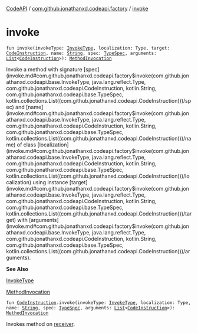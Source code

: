 [CodeAPI](../index.md) / [com.github.jonathanxd.codeapi.factory](index.md) / [invoke](.)

# invoke

`fun invoke(invokeType: `[`InvokeType`](../com.github.jonathanxd.codeapi.base/-invoke-type/index.md)`, localization: Type, target: `[`CodeInstruction`](../com.github.jonathanxd.codeapi/-code-instruction.md)`, name: `[`String`](https://kotlinlang.org/api/latest/jvm/stdlib/kotlin/-string/index.html)`, spec: `[`TypeSpec`](../com.github.jonathanxd.codeapi.base/-type-spec/index.md)`, arguments: `[`List`](https://kotlinlang.org/api/latest/jvm/stdlib/kotlin.collections/-list/index.html)`<`[`CodeInstruction`](../com.github.jonathanxd.codeapi/-code-instruction.md)`>): `[`MethodInvocation`](../com.github.jonathanxd.codeapi.base/-method-invocation/index.md)

Invoke a method with signature [spec](invoke.md#com.github.jonathanxd.codeapi.factory$invoke(com.github.jonathanxd.codeapi.base.InvokeType, java.lang.reflect.Type, com.github.jonathanxd.codeapi.CodeInstruction, kotlin.String, com.github.jonathanxd.codeapi.base.TypeSpec, kotlin.collections.List((com.github.jonathanxd.codeapi.CodeInstruction)))/spec) and [name](invoke.md#com.github.jonathanxd.codeapi.factory$invoke(com.github.jonathanxd.codeapi.base.InvokeType, java.lang.reflect.Type, com.github.jonathanxd.codeapi.CodeInstruction, kotlin.String, com.github.jonathanxd.codeapi.base.TypeSpec, kotlin.collections.List((com.github.jonathanxd.codeapi.CodeInstruction)))/name) of class [localization](invoke.md#com.github.jonathanxd.codeapi.factory$invoke(com.github.jonathanxd.codeapi.base.InvokeType, java.lang.reflect.Type, com.github.jonathanxd.codeapi.CodeInstruction, kotlin.String, com.github.jonathanxd.codeapi.base.TypeSpec, kotlin.collections.List((com.github.jonathanxd.codeapi.CodeInstruction)))/localization) using instance [target](invoke.md#com.github.jonathanxd.codeapi.factory$invoke(com.github.jonathanxd.codeapi.base.InvokeType, java.lang.reflect.Type, com.github.jonathanxd.codeapi.CodeInstruction, kotlin.String, com.github.jonathanxd.codeapi.base.TypeSpec, kotlin.collections.List((com.github.jonathanxd.codeapi.CodeInstruction)))/target) with
[arguments](invoke.md#com.github.jonathanxd.codeapi.factory$invoke(com.github.jonathanxd.codeapi.base.InvokeType, java.lang.reflect.Type, com.github.jonathanxd.codeapi.CodeInstruction, kotlin.String, com.github.jonathanxd.codeapi.base.TypeSpec, kotlin.collections.List((com.github.jonathanxd.codeapi.CodeInstruction)))/arguments).

**See Also**

[InvokeType](../com.github.jonathanxd.codeapi.base/-invoke-type/index.md)

[MethodInvocation](../com.github.jonathanxd.codeapi.base/-method-invocation/index.md)

`fun `[`CodeInstruction`](../com.github.jonathanxd.codeapi/-code-instruction.md)`.invoke(invokeType: `[`InvokeType`](../com.github.jonathanxd.codeapi.base/-invoke-type/index.md)`, localization: Type, name: `[`String`](https://kotlinlang.org/api/latest/jvm/stdlib/kotlin/-string/index.html)`, spec: `[`TypeSpec`](../com.github.jonathanxd.codeapi.base/-type-spec/index.md)`, arguments: `[`List`](https://kotlinlang.org/api/latest/jvm/stdlib/kotlin.collections/-list/index.html)`<`[`CodeInstruction`](../com.github.jonathanxd.codeapi/-code-instruction.md)`>): `[`MethodInvocation`](../com.github.jonathanxd.codeapi.base/-method-invocation/index.md)

Invokes method on [receiver](../com.github.jonathanxd.codeapi/-code-instruction.md).

